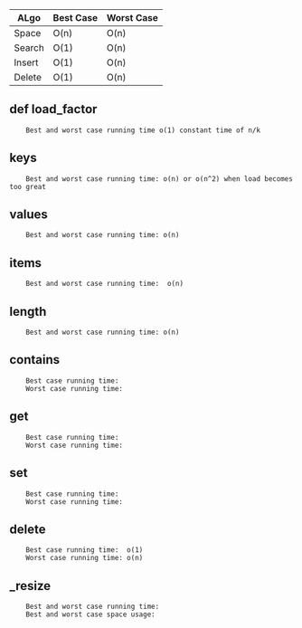 | ALgo   | Best Case | Worst Case |
|--------|-----------|------------|
| Space  | O(n)      | O(n)       |
| Search | O(1)      | O(n)       |
| Insert | O(1)      | O(n)       |
| Delete | O(1)      | O(n)       |


## def load_factor
        Best and worst case running time o(1) constant time of n/k

## keys
        Best and worst case running time: o(n) or o(n^2) when load becomes too great

## values
        Best and worst case running time: o(n)

## items
        Best and worst case running time:  o(n)

## length
        Best and worst case running time: o(n)

## contains
        Best case running time: 
        Worst case running time: 

## get
        Best case running time: 
        Worst case running time: 

## set
        Best case running time: 
        Worst case running time: 

## delete
        Best case running time:  o(1)
        Worst case running time: o(n)

## _resize
        Best and worst case running time: 
        Best and worst case space usage: 
